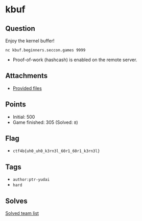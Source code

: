# kbuf
## Question
Enjoy the kernel buffer!

`nc kbuf.beginners.seccon.games 9999`

* Proof-of-work (hashcash) is enabled on the remote server.

## Attachments
- [Provided files](files/)

## Points
- Initial: 500
- Game finished: 305 (Solved: `8`)

## Flag
- `ctf4b{uh0_uh0_k3rn3l_60r1_60r1_k3rn3l}`

## Tags
- `author:ptr-yudai`
- `hard`

## Solves
[Solved team list](./solves.md)